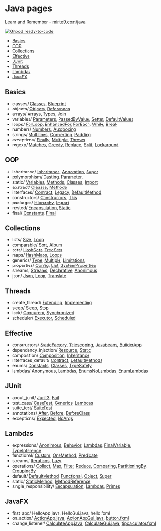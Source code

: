 # Java pages

Learn and Remember - [minte9.com/java](https://www.minte9.com/java)

[![Gitpod ready-to-code](https://img.shields.io/badge/Gitpod-ready--to--code-blue?logo=gitpod)](https://gitpod.io/#https://github.com/minte9/java-pages)

- [Basics](#basics) 
- [OOP](#oop) 
- [Collections](#collections) 
- [Effective](#effective)
- [JUnit](#junit)
- [Threads](#threads)
- [Lambdas](#lambdas)
- [JavaFX](#javafx)


## Basics
  * classes/ [Classes](/src/main/java/com/minte9/basics/classes/Classes.java), [Blueprint](/src/main/java/com/minte9/basics/classes/Blueprint.java)
  * objects/ [Objects](/src/main/java/com/minte9/basics/objects/Objects.java), [References](/src/main/java/com/minte9/basics/objects/References.java)
  * arrays/ [Arrays](/src/main/java/com/minte9/basics/arrays/Arrays.java), [Types](/src/main/java/com/minte9/basics/arrays/Types.java), [Join](/src/main/java/com/minte9/basics/arrays/Join.java)
  * variables/ [Parameters](/src/main/java/com/minte9/basics/variables/Parameters.java), [PassedByValue](/src/test/java/com/minte9/basics/variables/PassedByValueTest.java), [Setter](/src/main/java/com/minte9/basics/variables/Setter.java), [DefaultValues](/src/main/java/com/minte9/basics/variables/DefaultValues.java)
  * loops/ [ForLoop](/src/main/java/com/minte9/basics/loops/ForLoop.java), [EnhancedFor](/src/main/java/com/minte9/basics/loops/EnhancedFor.java), [ForEach](/src/main/java/com/minte9/basics/loops/ForEach.java). [While](/src/main/java/com/minte9/basics/loops/While.java), [Break](/src/main/java/com/minte9/basics/loops/Break.java)
  * numbers/ [Numbers](/src/main/java/com/minte9/basics/numbers/Numbers.java), [Autoboxing](/src/main/java/com/minte9/basics/numbers/Autoboxing.java) 
  * strings/ [Multilines](/src/main/java/com/minte9/basics/strings/Multilines.java), [Converting](/src/test/java/com/minte9/basics/strings/ConvertingTest.java), [Padding](/src/main/java/com/minte9/basics/strings/Padding.java)
  * exceptions/ [Finally](/src/main/java/com/minte9/basics/exceptions/Finally.java), [Multiple](/src/main/java/com/minte9/basics/exceptions/Multiple.java), [Throws](/src/main/java/com/minte9/basics/exceptions/Throws.java)
  * regexp/ [Matches](/src/main/java/com/minte9/basics/regexp/Matches.java), [Greedy](/src/main/java/com/minte9/basics/regexp/Greedy.java), [Replace](/src/main/java/com/minte9/basics/regexp/Replace.java), [Split](/src/main/java/com/minte9/basics/regexp/Split.java), [Lookaround](/src/test/java/com/minte9/basics/regexp/LookaroundTest.java)

## OOP
  * inheritance/ [Inheritance](/src/main/java/com/minte9/oop/inheritance/Inheritance.java), [Annotation](/src/main/java/com/minte9/oop/inheritance/Annotation.java), [Super](/src/main/java/com/minte9/oop/inheritance/Super.java)
  * polymorphism/ [Casting](/src/main/java/com/minte9/oop//polymorphism/Casting.java), [Parameter](/src/main/java/com/minte9/oop/polymorphism/Parameter.java), 
  * static/ [Variables](/src/main/java/com/minte9/oop/static_keyword/Variables.java), [Methods](/src/main/java/com/minte9/oop/static_keyword/Methods.java), [Classes](/src/main/java/com/minte9/oop/static_keyword/Classes.java), [Import](/src/main/java/com/minte9/oop/static_keyword/Import.java)
  * abstract/ [Classes](/src/main/java/com/minte9/oop/abstract_keyword/Classes.java), [Methods](/src/main/java/com/minte9/oop/abstract_keyword/Methods.java)
  * interfaces/ [Contract](/src/main/java/com/minte9/oop/interfaces/Contract.java), [Legacy](/src/main/java/com/minte9/oop/interfaces/Legacy.java), [DefaultMethod](/src/main/java/com/minte9/oop/interfaces/DefaultMethod.java)
  * constructors/ [Constructors](/src/main/java/com/minte9/oop/constructors/Constructors.java), [This](/src/main/java/com/minte9/oop/constructors/This.java)
  * packages/ [Hierarchy](/src/main/java/com/minte9/oop/packages/Hierarchy.java), [Import](/src/main/java/com/minte9/oop/packages/Import.java)
  * nested/ [Encapsulation](/src/main/java/com/minte9/oop/nested_classes/Encapsulation.java), [Static](/src/main/java/com/minte9/oop/nested_classes/Static.java)
  * final/ [Constants](/src/main/java/com/minte9/oop/final_keyword/Constants.java), [Final](/src/main/java/com/minte9/oop/final_keyword/Final.java)

## Collections
  * lists/ [Size](/src/main/java/com/minte9/collections/lists/Size.java), [Loop](/src/main/java/com/minte9/collections/lists/Loop.java)
  * comparable/ [Sort](/src/main/java/com/minte9/collections/comparable/Sort.java), [Album](/src/main/java/com/minte9/collections/comparable/Album.java)
  * sets/ [HashSets](/src/main/java/com/minte9/collections/sets/HashSets.java), [TreeSets](/src/main/java/com/minte9/collections/sets/TreeSets.java)
  * maps/ [HashMaps](/src/main/java/com/minte9/collections/maps/HashMaps.java), [Loops](/src/main/java/com/minte9/collections/maps/Loops.java)
  * generics/ [Type](/src/main/java/com/minte9/collections/generics/Type.java), [Multiple](/src/main/java/com/minte9/collections/generics/Multiple.java),  [Limitations](/src/main/java/com/minte9/collections/generics/Limitations.java)
  * properties/ [Config](/src/main/java/com/minte9/collections/properties/Config.java), [List](/src/main/java/com/minte9/collections/properties/List.java),  [SystemProperties](/src/main/java/com/minte9/collections/properties/SystemProperties.java)
  * streams/ [Streams](/src/main/java/com/minte9/collections/streams/Streams.java), [Declarative](/src/main/java/com/minte9/collections/streams/Declarative.java),  [Anonimous](/src/main/java/com/minte9/collections/streams/Anonimous.java)
  * json/ [Json](/src/test/java/com/minte9/collections/json/JsonTest.java), [Loop](/src/main/java/com/minte9/collections/json/Loop.java), [Translate](/src/main/java/com/minte9/collections/json/Translate.java)

## Threads
  * create_thread/ [Extending](/src/main/java/com/minte9/threads/create_thread/Extending.java), [Implementing](/src/main/java/com/minte9/threads/create_thread/Implementing.java)
  * sleep/ [Sleep](/src/main/java/com/minte9/threads/sleep/Sleep.java), [Stop](/src/main/java/com/minte9/threads/sleep/Stop.java)
  * lock/ [Concurent](/src/main/java/com/minte9/threads/lock/ConcurentApp.java), [Synchronized](/src/main/java/com/minte9/threads/lock/SynchronizedApp.java)
  * scheduler/ [Executor](/src/main/java/com/minte9/threads/scheduler/Executor.java), [Scheduled](/src/main/java/com/minte9/threads/scheduler/Scheduled.java)

## Effective
  * constructors/ [StaticFactory](/src/main/java/com/minte9/effective/constructors/StaticFactory.java), [Telescoping](/src/main/java/com/minte9/effective/constructors/Telescoping.java), [Javabeans](/src/main/java/com/minte9/effective/constructors/Javabeans.java), [BuilderApp](/src/main/java/com/minte9/effective/constructors/BuilderApp.java)
  * dependency_injection/ [Resource](/src/main/java/com/minte9/effective/dependency_injection/ResourceApp.java), [Static](/src/main/java/com/minte9/effective/dependency_injection/StaticApp.java)
  * composition/ [Composition](/src/main/java/com/minte9/effective/composition/Composition.java), [Inheritance](/src/main/java/com/minte9/effective/composition/Inheritance.java)
  * interfaces_default/ [Contract](/src/main/java/com/minte9/effective/interfaces_default/Contract.java), [DefaultMethods](/src/main/java/com/minte9/effective/interfaces_default/DefaultMethods.java)
  * enums/ [Constants](/src/main/java/com/minte9/effective/enums/Constants.java), [Classes](/src/main/java/com/minte9/effective/enums/Classes.java), [TypeSafety](/src/main/java/com/minte9/effective/enums/TypeSafety.java)
  * lambdas/ [Anonymous](/src/main/java/com/minte9/effective/lambdas/Anonymous.java), [Lambdas](/src/main/java/com/minte9/effective/lambdas/Lambdas.java), [EnumsNoLambdas](/src/main/java/com/minte9/effective/lambdas/EnumsNoLambdas.java), [EnumLambdas](/src/main/java/com/minte9/effective/lambdas/EnumLambdas.java)
    
## JUnit
  * about_junit/ [Junit3](/src/test/java/com/minte9/junit/about_junit/Junit3Test.java), [Fail](/src/test/java/com/minte9/junit/about_junit/FailTest.java)
  * test_case/ [CaseTest](/src/test/java/com/minte9/junit/test_case/CaseTest.java), [Generics](/src/test/java/com/minte9/junit/test_case/GenericsTest.java),  [Lambdas](/src/test/java/com/minte9/junit/test_case/LambdasTest.java)
  * suite_test/ [SuiteTest](/src/test/java/com/minte9/junit/suite_test/)
  * annotations/ [After](/src/test/java/com/minte9/junit/annotations/AfterApp.java), [Before](/src/test/java/com/minte9/junit/annotations/BeforeApp.java),  [BeforeClass](/src/test/java/com/minte9/junit/annotations/BeforeClassApp.java)
  * exceptions/ [Expected](/src/test/java/com/minte9/junit/exceptions/Expected.java), [NoArgs](/src/test/java/com/minte9/junit/exceptions/NoArgs.java)

## Lambdas
  * expressions/ [Anonimous](/src/main/java/com/minte9/lambdas/expressions/Anonimous.java), [Behavior](/src/main/java/com/minte9/lambdas/expressions/Behavior.java), [Lambdas](/src/main/java/com/minte9/lambdas/expressions/Lambdas.java), [FinalVariable](/src/main/java/com/minte9/lambdas/expressions/FinalVariable.java), [TypeInference](/src/main/java/com/minte9/lambdas/expressions/TypeInference.java)
  * functional/ [Custom](/src/main/java/com/minte9/lambdas/functional_interfaces/Custom.java), [OneMethod](/src/main/java/com/minte9/lambdas/functional_interfaces/OneMethod.java), [Predicate](/src/main/java/com/minte9/lambdas/functional_interfaces/PredicateExamples.java)
  * streams/ [Iterations](/src/main/java/com/minte9/lambdas/streams/Iterations.java), [Lazy](/src/main/java/com/minte9/lambdas/streams/Lazy.java)
  * operations/ [Collect](/src/main/java/com/minte9/lambdas/common_operations/Collect.java), [Map](/src/main/java/com/minte9/lambdas/common_operations/MapApp.java), [Filter](/src/main/java/com/minte9/lambdas/common_operations/Filter.java), [Reduce](/src/main/java/com/minte9/lambdas/common_operations/Reduce.java), [Comparing](/src/main/java/com/minte9/lambdas/common_operations/Comparing.java), [PartitioningBy](/src/main/java/com/minte9/lambdas/common_operations/PartitioningBy.java), [GroupingBy](/src/main/java/com/minte9/lambdas/common_operations/GroupingBy.java)
  * default/ [DefaultMethod](/src/main/java/com/minte9/lambdas/default_methods/DefaultMethod.java), [Functional](/src/main/java/com/minte9/lambdas/default_methods/Functional.java), [Object](/src/main/java/com/minte9/lambdas/default_methods/Object.java), [Super](/src/main/java/com/minte9/lambdas/default_methods/Super.java)
  * static/ [StaticMethod](/src/main/java/com/minte9/lambdas/static_methods/StaticMethod.java), [MethodReference](/src/main/java/com/minte9/lambdas/static_methods/MethodReference.java)
  * single_responsibility/ [Encapsulation](/src/main/java/com/minte9/lambdas/single_responsibility/Encapsulation.java), [Lambdas](/src/main/java/com/minte9/lambdas/single_responsibility/Lambdas.java), [Primes](/src/main/java/com/minte9/lambdas/single_responsibility/Primes.java)

## JavaFX
* first_app/ [HelloApp.java](/src/main/java/com/minte9/javafx/first_app/HelloApp.java), [HelloGui.java](/src/main/java/com/minte9/javafx/first_app/HelloGui.java), [hello.fxml](/src/main/java/com/minte9/javafx/first_app/hello.fxml)
* on_action/ [ActionApp.java](/src/main/java/com/minte9/javafx/on_action/ActionApp.java), [ActionAppGui.java](/src/main/java/com/minte9/javafx/on_action/ActionAppGui.java), [button.fxml](/src/main/java/com/minte9/javafx/on_action/button.fxml)
* change_listener/ [CalculateApp.java](/src/main/java/com/minte9/javafx/change_listener/CalculateApp.java), [CalculateGui.java](/src/main/java/com/minte9/javafx/change_listener/CalculateGui.java), [tipcalculator.fxml](/src/main/java/com/minte9/javafx/change_listener/tipcalculator.fxml)
